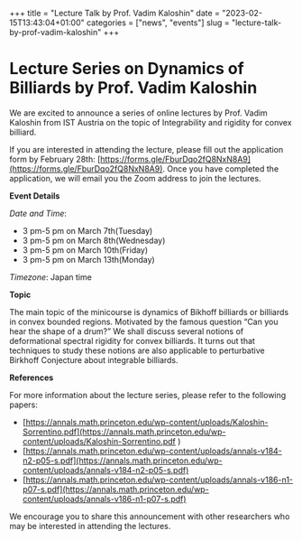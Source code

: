 +++
title = "Lecture Talk by Prof. Vadim Kaloshin"
date = "2023-02-15T13:43:04+01:00"
categories = ["news", "events"]
slug = "lecture-talk-by-prof-vadim-kaloshin"
+++

# Lecture Series on Dynamics of Billiards by Prof. Vadim Kaloshin

We are excited to announce a series of online lectures by Prof. Vadim Kaloshin from IST Austria on the topic of Integrability and rigidity for convex billiard. 

If you are interested in attending the lecture, please fill out the application form by February 28th: [https://forms.gle/FburDqo2fQ8NxN8A9](https://forms.gle/FburDqo2fQ8NxN8A9). 
Once you have completed the application, we will email you the Zoom address to join the lectures. 

**Event Details**

*Date and Time*: 
- 3 pm-5 pm on March 7th(Tuesday) 
- 3 pm-5 pm on March 8th(Wednesday) 
- 3 pm-5 pm on March 10th(Friday) 
- 3 pm-5 pm on March 13th(Monday)

*Timezone*: Japan time

**Topic**

The main topic of the minicourse is dynamics of Bikhoff billiards or billiards in convex bounded regions. Motivated by the famous question “Can you hear the shape of a drum?” We shall discuss several notions of deformational spectral rigidity for convex billiards. It turns out that techniques to study these notions are also applicable to perturbative Birkhoff Conjecture about integrable billiards.

**References**

For more information about the lecture series, please refer to the following papers:

- [https://annals.math.princeton.edu/wp-content/uploads/Kaloshin-Sorrentino.pdf](https://annals.math.princeton.edu/wp-content/uploads/Kaloshin-Sorrentino.pdf
)
- [https://annals.math.princeton.edu/wp-content/uploads/annals-v184-n2-p05-s.pdf](https://annals.math.princeton.edu/wp-content/uploads/annals-v184-n2-p05-s.pdf)
- [https://annals.math.princeton.edu/wp-content/uploads/annals-v186-n1-p07-s.pdf](https://annals.math.princeton.edu/wp-content/uploads/annals-v186-n1-p07-s.pdf)

We encourage you to share this announcement with other researchers who may be interested in attending the lectures. 
